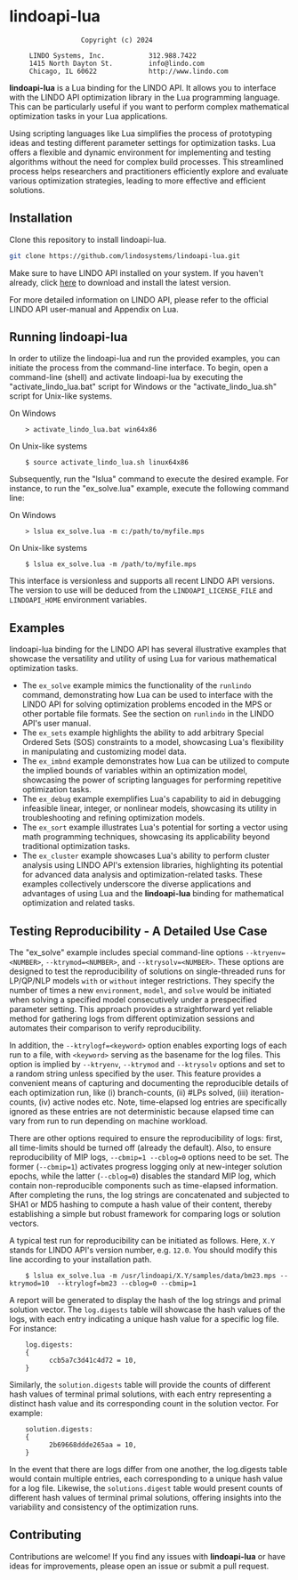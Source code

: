 # lindoapi-lua
                      Copyright (c) 2024

         LINDO Systems, Inc.           312.988.7422
         1415 North Dayton St.         info@lindo.com
         Chicago, IL 60622             http://www.lindo.com
         
**lindoapi-lua** is a Lua binding for the LINDO API. It allows you to interface with the LINDO API optimization library in the Lua programming language. This can be particularly useful if you want to perform complex mathematical optimization tasks in your Lua applications.

Using scripting languages like Lua simplifies the process of prototyping ideas and testing different parameter settings for optimization tasks. Lua offers a flexible and dynamic environment for implementing and testing algorithms without the need for complex build processes. This streamlined process helps researchers and practitioners efficiently explore and evaluate various optimization strategies, leading to more effective and efficient solutions.

## Installation

Clone this repository to install lindoapi-lua.

   ```bash
   git clone https://github.com/lindosystems/lindoapi-lua.git
   ```     

Make sure to have LINDO API installed on your system. If you haven't already, click [here](https://www.lindo.com/index.php/ls-downloads/try-lindo-api) to download and install the latest version.


For more detailed information on LINDO API, please refer to the official LINDO API user-manual and Appendix on Lua.


## Running lindoapi-lua

In order to utilize the lindoapi-lua and run the provided examples, you can initiate the process from the command-line interface. To begin, open a command-line (shell) and activate lindoapi-lua by executing the "activate_lindo_lua.bat" script for Windows or the "activate_lindo_lua.sh" script for Unix-like systems. 

On Windows

        > activate_lindo_lua.bat win64x86

On Unix-like systems

        $ source activate_lindo_lua.sh linux64x86

Subsequently, run the "lslua" command to execute the desired example. For instance, to run the "ex_solve.lua" example, execute the following command line:

On Windows

        > lslua ex_solve.lua -m c:/path/to/myfile.mps

On Unix-like systems

        $ lslua ex_solve.lua -m /path/to/myfile.mps
        
This interface is versionless and supports all recent LINDO API versions. The version to use will be deduced from the `LINDOAPI_LICENSE_FILE` and `LINDOAPI_HOME` environment variables.    

## Examples

lindoapi-lua binding for the LINDO API has several illustrative examples that showcase the versatility and utility of using Lua for various mathematical optimization tasks. 

- The `ex_solve` example mimics the functionality of the `runlindo` command, demonstrating how Lua can be used to interface with the LINDO API for solving optimization problems encoded in the MPS or other portable file formats. See the section on `runlindo` in the LINDO API's user manual.
- The `ex_sets` example highlights the ability to add arbitrary Special Ordered Sets (SOS) constraints to a model, showcasing Lua's flexibility in manipulating and customizing model data.
- The `ex_imbnd` example demonstrates how Lua can be utilized to compute the implied bounds of variables within an optimization model, showcasing the power of scripting languages for performing repetitive optimization tasks.
- The `ex_debug` example exemplifies Lua's capability to aid in debugging infeasible linear, integer, or nonlinear models, showcasing its utility in troubleshooting and refining optimization models.
- The `ex_sort` example illustrates Lua's potential for sorting a vector using math programming techniques, showcasing its applicability beyond traditional optimization tasks.
- The `ex_cluster` example showcases Lua's ability to perform cluster analysis using LINDO API's extension libraries, highlighting its potential for advanced data analysis and optimization-related tasks. These examples collectively underscore the diverse applications and advantages of using Lua and the **lindoapi-lua** binding for mathematical optimization and related tasks.


## Testing Reproducibility - A Detailed Use Case

The "ex_solve" example includes special command-line options `--ktryenv=<NUMBER>`, `--ktrymod=<NUMBER>`, and `--ktrysolv=<NUMBER>`. These options are designed to test the reproducibility of solutions on single-threaded runs for LP/QP/NLP models `with` or `without` integer restrictions. They specify the number of times a new `environment`, `model`, and `solve` would be initiated when solving a specified model consecutively under a prespecified parameter setting. This approach provides a straightforward yet reliable method for gathering logs from different optimization sessions and automates their comparison to verify reproducibility.

In addition, the `--ktrylogf=<keyword>` option enables exporting logs of each run to a file, with `<keyword>` serving as the basename for the log files. This option is implied by `--ktryenv`, `--ktrymod` and `--ktrysolv` options and set to a random string unless specified by the user. This feature provides a convenient means of capturing and documenting the reproducible details of each optimization run, like (i) branch-counts, (ii) #LPs solved, (iii) iteration-counts, (iv) active nodes etc. Note, time-elapsed log entries are specifically ignored as these entries are not deterministic because elapsed time can vary from run to run depending on machine workload.

There are other options required to ensure the reproducibility of logs: first, all time-limits should be turned off (already the default). Also, to ensure reproducibility of MIP logs, `--cbmip=1 --cblog=0` options need to be set. The former (`--cbmip=1`) activates progress logging only at new-integer solution epochs, while the latter (`--cblog=0`) disables the standard MIP log, which contain non-reproducible components such as time-elapsed information. After completing the runs, the log strings are concatenated and subjected to SHA1 or MD5 hashing to compute a hash value of their content, thereby establishing a simple but robust framework for comparing logs or solution vectors.

A typical test run for reproducibility can be initiated as follows. Here, `X.Y` stands for LINDO API's version number, e.g. `12.0`. You should modify this line according to your installation path.

        $ lslua ex_solve.lua -m /usr/lindoapi/X.Y/samples/data/bm23.mps --ktrymod=10  --ktrylogf=bm23 --cblog=0 --cbmip=1

A report will be generated to display the hash of the log strings and primal solution vector. The `log.digests` table will showcase the hash values of the logs, with each entry indicating a unique hash value for a specific log file. For instance:

        log.digests:
        {
              ccb5a7c3d41c4d72 = 10,
        }
        
Similarly, the `solution.digests` table will provide the counts of different hash values of terminal primal solutions, with each entry representing a distinct hash value and its corresponding count in the solution vector. For example:

        solution.digests:
        {
              2b69668ddde265aa = 10,
        }

In the event that there are logs differ from one another, the log.digests table would contain multiple entries, each corresponding to a unique hash value for a log file. Likewise, the `solutions.digest` table would present counts of different hash values of terminal primal solutions, offering insights into the variability and consistency of the optimization runs.

## Contributing

Contributions are welcome! If you find any issues with **lindoapi-lua** or have ideas for improvements, please open an issue or submit a pull request.

